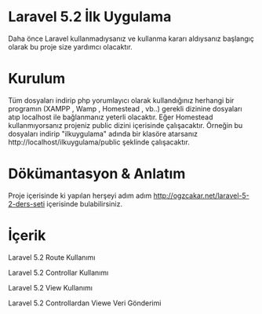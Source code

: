 # Laravel 5.2 İlk Uygulama

Daha önce Laravel kullanmadıysanız ve kullanma kararı aldıysanız başlangıç olarak bu proje size yardımcı olacaktır.

# Kurulum

Tüm dosyaları indirip php yorumlayıcı olarak kullandığınız herhangi bir programın (XAMPP , Wamp , Homestead , vb..) gerekli dizinine  dosyaları atıp localhost ile bağlanmanız yeterli olacaktır.
Eğer Homestead kullanmıyorsanız projeniz public dizini içerisinde çalışacaktır. Örneğin bu dosyaları indirip "ilkuygulama" adında bir klasöre atarsanız http://localhost/ilkuygulama/public şeklinde çalışacaktır.

# Dökümantasyon & Anlatım

Proje içerisinde ki yapılan herşeyi adım adım http://ogzcakar.net/laravel-5-2-ders-seti içerisinde bulabilirsiniz. 

# İçerik

Laravel 5.2 Route Kullanımı

Laravel 5.2 Controllar Kullanımı

Laravel 5.2 View Kullanımı

Laravel 5.2 Controllardan Viewe Veri Gönderimi
